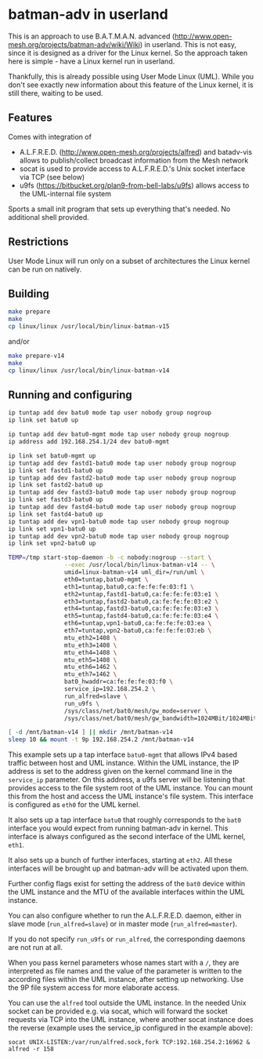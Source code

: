 # batman-adv in userland

This is an approach to use B.A.T.M.A.N. advanced (http://www.open-mesh.org/projects/batman-adv/wiki/Wiki)
in userland. This is not easy, since it is designed as a driver for the Linux kernel.
So the approach taken here is simple - have a Linux kernel run in userland.

Thankfully, this is already possible using User Mode Linux (UML). While you don't see exactly
new information about this feature of the Linux kernel, it is still there, waiting to be used.

## Features

Comes with integration of
* A.L.F.R.E.D. (http://www.open-mesh.org/projects/alfred) and batadv-vis
  allows to publish/collect broadcast information from the Mesh network
* socat is used to provide access to A.L.F.R.E.D.'s Unix socket interface
  via TCP (see below)
* u9fs (https://bitbucket.org/plan9-from-bell-labs/u9fs)
  allows access to the UML-internal file system

Sports a small init program that sets up everything that's needed. No additional shell provided.

## Restrictions

User Mode Linux will run only on a subset of architectures the Linux kernel can be run on natively.

## Building

```bash
make prepare
make
cp linux/linux /usr/local/bin/linux-batman-v15
```

and/or

```bash
make prepare-v14
make
cp linux/linux /usr/local/bin/linux-batman-v14
```

## Running and configuring

```bash
ip tuntap add dev batu0 mode tap user nobody group nogroup
ip link set batu0 up

ip tuntap add dev batu0-mgmt mode tap user nobody group nogroup
ip address add 192.168.254.1/24 dev batu0-mgmt

ip link set batu0-mgmt up
ip tuntap add dev fastd1-batu0 mode tap user nobody group nogroup
ip link set fastd1-batu0 up
ip tuntap add dev fastd2-batu0 mode tap user nobody group nogroup
ip link set fastd2-batu0 up
ip tuntap add dev fastd3-batu0 mode tap user nobody group nogroup
ip link set fastd3-batu0 up
ip tuntap add dev fastd4-batu0 mode tap user nobody group nogroup
ip link set fastd4-batu0 up
ip tuntap add dev vpn1-batu0 mode tap user nobody group nogroup
ip link set vpn1-batu0 up
ip tuntap add dev vpn2-batu0 mode tap user nobody group nogroup
ip link set vpn2-batu0 up

TEMP=/tmp start-stop-daemon -b -c nobody:nogroup --start \
                --exec /usr/local/bin/linux-batman-v14 -- \
                umid=linux-batman-v14 uml_dir=/run/uml \
                eth0=tuntap,batu0-mgmt \
                eth1=tuntap,batu0,ca:fe:fe:fe:03:f1 \
                eth2=tuntap,fastd1-batu0,ca:fe:fe:fe:03:e1 \
                eth3=tuntap,fastd2-batu0,ca:fe:fe:fe:03:e2 \
                eth4=tuntap,fastd3-batu0,ca:fe:fe:fe:03:e3 \
                eth5=tuntap,fastd4-batu0,ca:fe:fe:fe:03:e4 \
                eth6=tuntap,vpn1-batu0,ca:fe:fe:fe:03:ea \
                eth7=tuntap,vpn2-batu0,ca:fe:fe:fe:03:eb \
                mtu_eth2=1408 \
                mtu_eth3=1408 \
                mtu_eth4=1408 \
                mtu_eth5=1408 \
                mtu_eth6=1462 \
                mtu_eth7=1462 \
                bat0_hwaddr=ca:fe:fe:fe:03:f0 \
                service_ip=192.168.254.2 \
                run_alfred=slave \
                run_u9fs \
                /sys/class/net/bat0/mesh/gw_mode=server \
                /sys/class/net/bat0/mesh/gw_bandwidth=1024MBit/1024MBit

[ -d /mnt/batman-v14 ] || mkdir /mnt/batman-v14
sleep 10 && mount -t 9p 192.168.254.2 /mnt/batman-v14
```

This example sets up a tap interface `batu0-mgmt` that allows IPv4 based traffic between host and UML instance. Within the UML instance, the IP address is set to the address given on the kernel command line in the ```service_ip``` parameter. On this address, a u9fs server will be listening that provides access to the file system root of the UML instance. You can mount this from the host and access the UML instance's file system. This interface is configured as `eth0` for the UML kernel.

It also sets up a tap interface `batu0` that roughly corresponds to the `bat0` interface you would expect from running batman-adv in kernel. This interface is always configured as the second interface of the UML kernel, `eth1`.

It also sets up a bunch of further interfaces, starting at `eth2`. All these interfaces will be brought up and batman-adv will be activated upon them.

Further config flags exist for setting the address of the `bat0` device within the UML instance and the MTU of the available interfaces within the UML instance.

You can also configure whether to run the A.L.F.R.E.D. daemon, either in slave mode (`run_alfred=slave`) or in master mode (`run_alfred=master`).

If you do not specify `run_u9fs` or `run_alfred`, the corresponding daemons are not run at all.

When you pass kernel parameters whose names start with a `/`, they are interpreted as file names and the value of the parameter is written to the according files within the UML instance, after setting up networking. Use the 9P file system access for more elaborate access.

You can use the `alfred` tool outside the UML instance. In the needed Unix socket can be provided e.g. via socat, which will forward the socket requests via TCP into the UML instance, where another socat instance does the reverse (example uses the service_ip configured in the example above):
```
socat UNIX-LISTEN:/var/run/alfred.sock,fork TCP:192.168.254.2:16962 &
alfred -r 158
```
